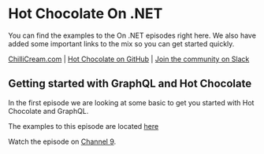 # Hot Chocolate On .NET

You can find the examples to the On .NET episodes right here. We also have added some important links to the mix so you can get started quickly.

[ChilliCream.com](https://chillicream.com) | [Hot Chocolate on GitHub](https://github.com/ChilliCream/hotchocolate) | [Join the community on Slack](https://join.slack.com/t/hotchocolategraphql/shared_invite/enQtNTA4NjA0ODYwOTQ0LTViMzA2MTM4OWYwYjIxYzViYmM0YmZhYjdiNzBjOTg2ZmU1YmMwNDZiYjUyZWZlMzNiMTk1OWUxNWZhMzQwY2Q)

## Getting started with GraphQL and Hot Chocolate

In the first episode we are looking at some basic to get you started with Hot Chocolate and GraphQL.

The examples to this episode are located [here](./1-getting-started-with-graphql)

Watch the episode on [Channel 9](https://channel9.msdn.com/Shows/On-NET/Getting-started-with-HotChocolate).